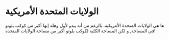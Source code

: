 # الولايات المتحدة الأمريكية

ها هي الولايات المتحدة الأمريكية. بالرغم من أنه يبدو لأول وهلة إنها أكبر من كوكب
بلوتو في المساحة, و لكن المساحة الكلية لكوكب بلوتو أكبر من مساحة الولايات
المتحدة!
